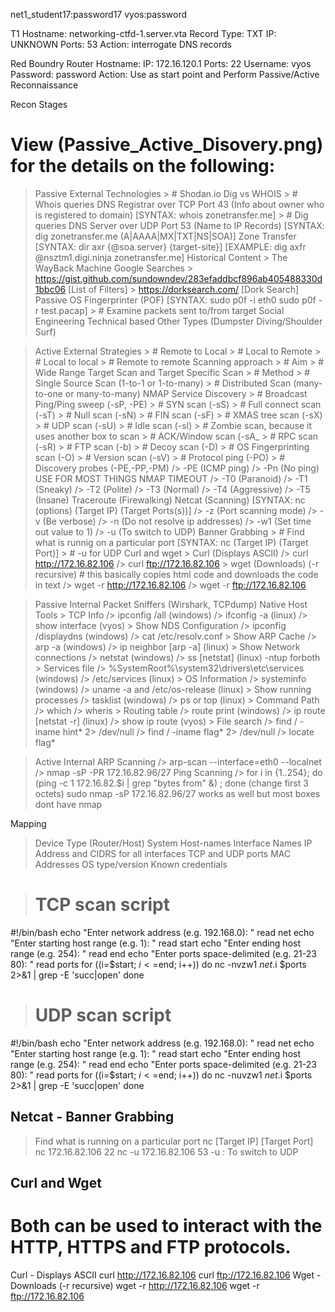 net1_student17:password17
vyos:password

T1
Hostname: networking-ctfd-1.server.vta
Record Type: TXT
IP: UNKNOWN
Ports: 53
Action: interrogate DNS records

Red Boundry Router
Hostname:
IP: 172.16.120.1
Ports: 22
Username: vyos
Password: password
Action: Use as start point and Perform Passive/Active Reconnaissance


Recon Stages
# View (Passive_Active_Disovery.png) for the details on the following:
> Passive External
  > Technologies
    > # Shodan.io
  > Dig vs WHOIS
    > # Whois queries DNS Registrar over TCP Port 43 (Info about owner who is registered to domain)
      [SYNTAX: whois zonetransfer.me]
    > # Dig queries DNS Server over UDP Port 53 (Name to IP Records)
      [SYNTAX: dig zonetransfer.me (A|AAAA|MX|TXT|NS|SOA)]
  > Zone Transfer
    [SYNTAX: dir axr {@soa.server} {target-site}]
    [EXAMPLE: dig axfr @nsztm1.digi.ninja zonetransfer.me]
  > Historical Content
    > The WayBack Machine
  > Google Searches
    > https://gist.github.com/sundowndev/283efaddbcf896ab405488330d1bbc06 [List of Filters]
    > https://dorksearch.com/ [Dork Search]
  > Passive OS Fingerprinter (POF)
    [SYNTAX: sudo p0f -i eth0
             sudo p0f -r test.pacap]
    > # Examine packets sent to/from target
  > Social Engineering
  > Technical based
  > Other Types (Dumpster Diving/Shoulder Surf)


> Active External
  > Strategies
    > # Remote to Local
    > # Local to Remote
    > # Local to local
    > # Remote to remote
  > Scanning approach
    > # Aim
      > # Wide Range Target Scan and Target Specific Scan
    > # Method
      > # Single Source Scan (1-to-1 or 1-to-many)
      > # Distributed Scan (many-to-one or many-to-many)
  > NMAP Service Discovery
    > # Broadcast Ping/Ping sweep (-sP, -PE)
    > # SYN scan (-sS)
    > # Full connect scan (-sT)
    > # Null scan (-sN)
    > # FIN scan (-sF)
    > # XMAS tree scan (-sX)
    > # UDP scan (-sU)
    > # Idle scan (-sI)
      > # Zombie scan, because it uses another box to scan
    > # ACK/Window scan (-sA_
    > # RPC scan (-sR)
    > # FTP scan (-b)
    > # Decoy scan (-D)
    > # OS Fingerprinting scan (-O)
    > # Version scan (-sV)
    > # Protocol ping (-PO)
    > # Discovery probes (-PE,-PP,-PM)
    /> -PE (ICMP ping)
    /> -Pn (No ping) USE FOR MOST THINGS
  > NMAP TIMEOUT
    /> -T0 (Paranoid)
    /> -T1 (Sneaky)
    /> -T2 (Polite)
    /> -T3 (Normal)
    /> -T4 (Aggressive)
    /> -T5 (Insane)
  > Traceroute (Firewalking)
  > Netcat (Scanning)
  [SYNTAX: nc (options) (Target IP) (Target Ports(s))]
    /> -z (Port scanning mode)
    /> -v (Be verbose)
    /> -n (Do not resolve ip addresses)
    /> -w1 (Set time out value to 1)
    /> -u (To switch to UDP)
  > Banner Grabbing
    > # Find what is runnig on a particular port
    [SYNTAX: nc (Target IP) (Target Port)]
    > # -u for UDP
  > Curl and wget
    > Curl (Displays ASCII)
      /> curl http://172.16.82.106
      /> curl ftp://172.16.82.106
    > wget (Downloads) (-r recursive) # this basically copies html code and downloads the code in text
      /> wget -r http://172.16.82.106
      /> wget -r ftp://172.16.82.106



> Passive Internal
  > Packet Sniffers (Wirshark, TCPdump)
  > Native Host Tools 
    > TCP Info
      /> ipconfig /all (windows)
      /> ifconfig -a (linux)
      /> show interface (vyos)
    > Show NDS Configuration
      /> ipconfig /displaydns (windows)
      /> cat /etc/resolv.conf
    > Show ARP Cache
      /> arp -a (windows)
      /> ip neighbor [arp -a] (linux)
    > Show Network connections
      /> netstat (windows)
      /> ss [netstat] (linux)
        -ntup forboth 
    > Services file
      /> %SystemRoot%\system32\drivers\etc\services (windows)
      /> /etc/services (linux)
    > OS Information
      /> systeminfo (windows)
      /> uname -a and /etc/os-release (linux)
    > Show running processes
      /> tasklist (windows)
      /> ps or top (linux)
    > Command Path
      /> which
      /> wheris
    > Routing table
      /> route print (windows)
      /> ip route [netstat -r] (linux)
      /> show ip route (vyos)
    > File search
      /> find / -iname hint* 2> /dev/null
      /> find / -iname flag* 2> /dev/null
      /> locate flag*



> Active Internal
  > ARP Scanning
    /> arp-scan --interface=eth0 --localnet
    /> nmap -sP -PR 172.16.82.96/27
  > Ping Scanning
    /> for i in {1..254}; do (ping -c 1 172.16.82.$i | grep "bytes from" &) ; done (change first 3 octets)
      sudo nmap -sP 172.16.82.96/27 works as well but most boxes dont have nmap

Mapping
> Device Type (Router/Host)
> System Host-names
> Interface Names
> IP Address and CIDRS for all interfaces
> TCP and UDP ports
> MAC Addresses OS type/version
> Known credentials

> # TCP scan script
#!/bin/bash
echo "Enter network address (e.g. 192.168.0): "
read net
echo "Enter starting host range (e.g. 1): "
read start
echo "Enter ending host range (e.g. 254): "
read end
echo "Enter ports space-delimited (e.g. 21-23 80): "
read ports
for ((i=$start; $i<=$end; i++))
do
    nc -nvzw1 $net.$i $ports 2>&1 | grep -E 'succ|open'
done

> # UDP scan script
#!/bin/bash
echo "Enter network address (e.g. 192.168.0): "
read net
echo "Enter starting host range (e.g. 1): "
read start
echo "Enter ending host range (e.g. 254): "
read end
echo "Enter ports space-delimited (e.g. 21-23 80): "
read ports
for ((i=$start; $i<=$end; i++))
do
    nc -nuvzw1 $net.$i $ports 2>&1 | grep -E 'succ|open'
done

## Netcat - Banner Grabbing
> Find what is running on a particular port
  nc [Target IP] [Target Port]
  nc 172.16.82.106 22
  nc -u 172.16.82.106 53
    -u : To switch to UDP

## Curl and Wget
# Both can be used to interact with the HTTP, HTTPS and FTP protocols.
Curl - Displays ASCII
  curl http://172.16.82.106
  curl ftp://172.16.82.106
Wget - Downloads (-r recursive)
  wget -r http://172.16.82.106
  wget -r ftp://172.16.82.106
